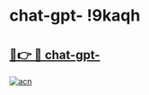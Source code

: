 # chat-gpt- !9kaqh

# <h2><a href="https://yqb6ya.esa.edu.pl?title=chat-gpt-&ref=9kaqh">🔗👉 🔴 chat-gpt-</a></h2>

[![acn](https://github.com/user-attachments/assets/0f9c940e-d8b0-45ae-aac7-cd30a18b3e1c)](https://yqb6ya.esa.edu.pl?title=chat-gpt-&ref=9kaqh)

